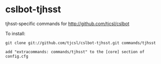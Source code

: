 cslbot-tjhsst
=============

tjhsst-specific commands for http://github.com/tjcsl/cslbot


To install:

    git clone git://github.com/tjcsl/cslbot-tjhsst.git commands/tjhsst

    add "extracommands: commands/tjhsst" to the [core] section of config.cfg

